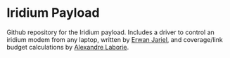 # Iridium Payload
Github repository for the Iridium payload. 
Includes a driver to control an iridium modem from any laptop, written by [Erwan Jariel](https://github.com/Jarwan), and coverage/link budget calculations by [Alexandre Laborie](https://github.com/a-laborie).
